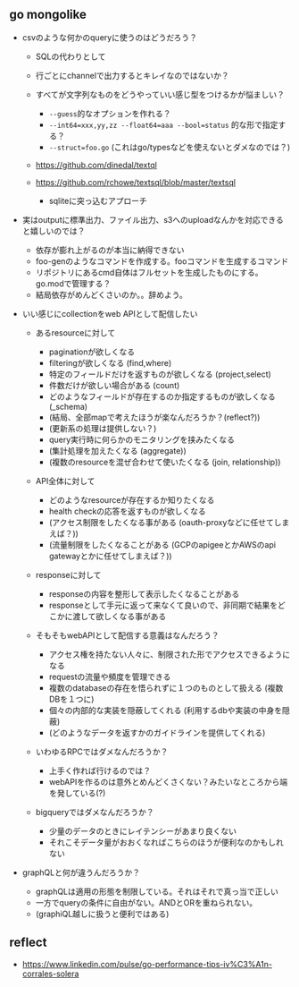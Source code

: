 ## go mongolike

- csvのような何かのqueryに使うのはどうだろう？

  - SQLの代わりとして
  - 行ごとにchannelで出力するとキレイなのではないか？
  - すべてが文字列なものをどうやっていい感じ型をつけるかが悩ましい？

    - `--guess`的なオプションを作れる？
    - `--int64=xxx,yy,zz --float64=aaa --bool=status` 的な形で指定する？
    - `--struct=foo.go` (これはgo/typesなどを使えないとダメなのでは？)

  - https://github.com/dinedal/textql
  - https://github.com/rchowe/textsql/blob/master/textsql

    - sqliteに突っ込むアプローチ

- 実はoutputに標準出力、ファイル出力、s3へのuploadなんかを対応できると嬉しいのでは？

  - 依存が膨れ上がるのが本当に納得できない
  - foo-genのようなコマンドを作成する。fooコマンドを生成するコマンド
  - リポジトリにあるcmd自体はフルセットを生成したものにする。go.modで管理する？
  - 結局依存がめんどくさいのか。。辞めよう。

- いい感じにcollectionをweb APIとして配信したい

  - あるresourceに対して

    - paginationが欲しくなる
    - filteringが欲しくなる (find,where)
    - 特定のフィールドだけを返すものが欲しくなる (project,select)
    - 件数だけが欲しい場合がある (count)
    - どのようなフィールドが存在するのか指定するものが欲しくなる (_schema)
    - (結局、全部mapで考えたほうが楽なんだろうか？(reflect?))
    - (更新系の処理は提供しない？)
    - query実行時に何らかのモニタリングを挟みたくなる
    - (集計処理を加えたくなる (aggregate))
    - (複数のresourceを混ぜ合わせて使いたくなる (join, relationship))

  - API全体に対して

    - どのようなresourceが存在するか知りたくなる
    - health checkの応答を返すものが欲しくなる
    - (アクセス制限をしたくなる事がある (oauth-proxyなどに任せてしまえば？))
    - (流量制限をしたくなることがある (GCPのapigeeとかAWSのapi gatewayとかに任せてしまえば？))

  - responseに対して

    - responseの内容を整形して表示したくなることがある
    - responseとして手元に返って来なくて良いので、非同期で結果をどこかに渡して欲しくなる事がある

  - そもそもwebAPIとして配信する意義はなんだろう？

    - アクセス権を持たない人々に、制限された形でアクセスできるようになる
    - requestの流量や頻度を管理できる
    - 複数のdatabaseの存在を悟られずに１つのものとして扱える (複数DBを１つに)
    - 個々の内部的な実装を隠蔽してくれる (利用するdbや実装の中身を隠蔽)
    - (どのようなデータを返すかのガイドラインを提供してくれる)

  - いわゆるRPCではダメなんだろうか？

    - 上手く作れば行けるのでは？
    - webAPIを作るのは意外とめんどくさくない？みたいなところから端を発している(?)

  - bigqueryではダメなんだろうか？

    - 少量のデータのときにレイテンシーがあまり良くない
    - それこそデータ量がおおくなればこちらのほうが便利なのかもしれない

- graphQLと何が違うんだろうか？

  - graphQLは適用の形態を制限している。それはそれで真っ当で正しい
  - 一方でqueryの条件に自由がない。ANDとORを重ねられない。
  - (graphiQL越しに扱うと便利ではある)


## reflect

- https://www.linkedin.com/pulse/go-performance-tips-iv%C3%A1n-corrales-solera
